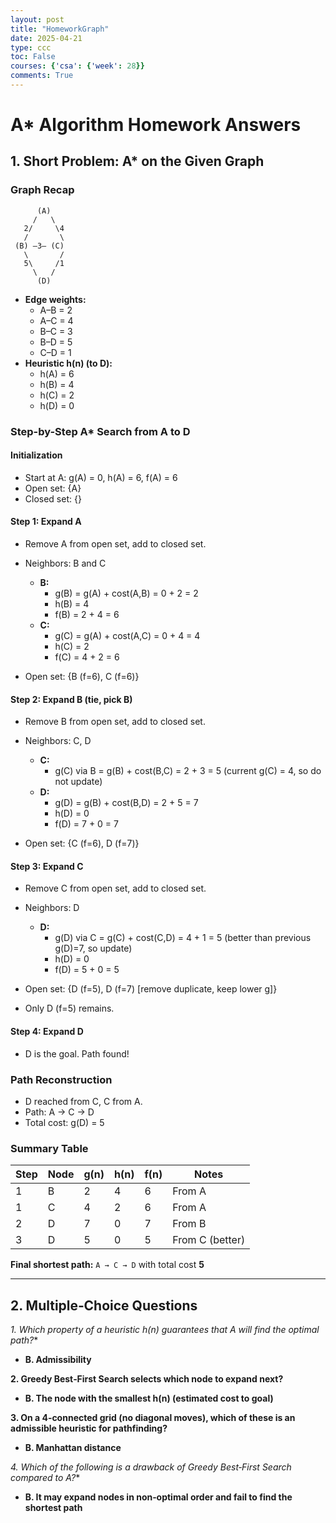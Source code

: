 ```yaml
---
layout: post
title: "HomeworkGraph"
date: 2025-04-21
type: ccc
toc: False
courses: {'csa': {'week': 28}}
comments: True
---
```



# A* Algorithm Homework Answers

## 1. Short Problem: A* on the Given Graph

### Graph Recap

```
      (A)
     /   \
   2/     \4
   /       \
 (B) —3— (C)
   \       /
   5\     /1
     \   /
      (D)
```

- **Edge weights:**
  - A–B = 2
  - A–C = 4
  - B–C = 3
  - B–D = 5
  - C–D = 1
- **Heuristic h(n) (to D):**
  - h(A) = 6
  - h(B) = 4
  - h(C) = 2
  - h(D) = 0

### Step-by-Step A* Search from A to D

#### **Initialization**
- Start at A: g(A) = 0, h(A) = 6, f(A) = 6
- Open set: {A}
- Closed set: {}

#### **Step 1: Expand A**
- Remove A from open set, add to closed set.
- Neighbors: B and C

  - **B:**
    - g(B) = g(A) + cost(A,B) = 0 + 2 = 2
    - h(B) = 4
    - f(B) = 2 + 4 = 6
  - **C:**
    - g(C) = g(A) + cost(A,C) = 0 + 4 = 4
    - h(C) = 2
    - f(C) = 4 + 2 = 6

- Open set: {B (f=6), C (f=6)}

#### **Step 2: Expand B** (tie, pick B)
- Remove B from open set, add to closed set.
- Neighbors: C, D

  - **C:**
    - g(C) via B = g(B) + cost(B,C) = 2 + 3 = 5 (current g(C) = 4, so do not update)
  - **D:**
    - g(D) = g(B) + cost(B,D) = 2 + 5 = 7
    - h(D) = 0
    - f(D) = 7 + 0 = 7

- Open set: {C (f=6), D (f=7)}

#### **Step 3: Expand C**
- Remove C from open set, add to closed set.
- Neighbors: D

  - **D:**
    - g(D) via C = g(C) + cost(C,D) = 4 + 1 = 5 (better than previous g(D)=7, so update)
    - h(D) = 0
    - f(D) = 5 + 0 = 5

- Open set: {D (f=5), D (f=7) [remove duplicate, keep lower g]}
- Only D (f=5) remains.

#### **Step 4: Expand D**
- D is the goal. Path found!

### **Path Reconstruction**
- D reached from C, C from A.
- Path: A → C → D
- Total cost: g(D) = 5

### **Summary Table**
| Step | Node | g(n) | h(n) | f(n) | Notes |
|------|------|------|------|------|-------|
| 1    | B    | 2    | 4    | 6    | From A |
| 1    | C    | 4    | 2    | 6    | From A |
| 2    | D    | 7    | 0    | 7    | From B |
| 3    | D    | 5    | 0    | 5    | From C (better) |

**Final shortest path:** `A → C → D` with total cost **5**

---

## 2. Multiple‑Choice Questions

**1. Which property of a heuristic h(n) guarantees that A* will find the optimal path?**
- **B. Admissibility**

**2. Greedy Best‑First Search selects which node to expand next?**
- **B. The node with the smallest h(n) (estimated cost to goal)**

**3. On a 4‑connected grid (no diagonal moves), which of these is an admissible heuristic for pathfinding?**
- **B. Manhattan distance**

**4. Which of the following is a drawback of Greedy Best‑First Search compared to A*?**
- **B. It may expand nodes in non‑optimal order and fail to find the shortest path** 